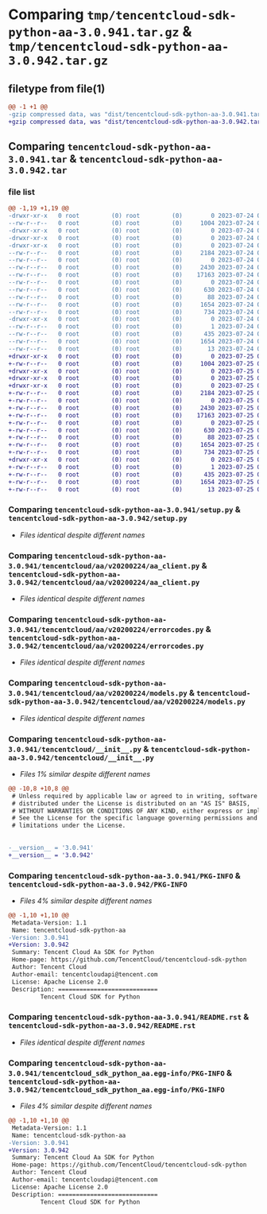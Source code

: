# Comparing `tmp/tencentcloud-sdk-python-aa-3.0.941.tar.gz` & `tmp/tencentcloud-sdk-python-aa-3.0.942.tar.gz`

## filetype from file(1)

```diff
@@ -1 +1 @@
-gzip compressed data, was "dist/tencentcloud-sdk-python-aa-3.0.941.tar", last modified: Mon Jul 24 00:17:52 2023, max compression
+gzip compressed data, was "dist/tencentcloud-sdk-python-aa-3.0.942.tar", last modified: Tue Jul 25 04:09:31 2023, max compression
```

## Comparing `tencentcloud-sdk-python-aa-3.0.941.tar` & `tencentcloud-sdk-python-aa-3.0.942.tar`

### file list

```diff
@@ -1,19 +1,19 @@
-drwxr-xr-x   0 root         (0) root         (0)        0 2023-07-24 00:17:52.000000 tencentcloud-sdk-python-aa-3.0.941/
--rw-r--r--   0 root         (0) root         (0)     1004 2023-07-24 00:17:52.000000 tencentcloud-sdk-python-aa-3.0.941/setup.py
-drwxr-xr-x   0 root         (0) root         (0)        0 2023-07-24 00:17:52.000000 tencentcloud-sdk-python-aa-3.0.941/tencentcloud/
-drwxr-xr-x   0 root         (0) root         (0)        0 2023-07-24 00:17:52.000000 tencentcloud-sdk-python-aa-3.0.941/tencentcloud/aa/
-drwxr-xr-x   0 root         (0) root         (0)        0 2023-07-24 00:17:52.000000 tencentcloud-sdk-python-aa-3.0.941/tencentcloud/aa/v20200224/
--rw-r--r--   0 root         (0) root         (0)     2184 2023-07-24 00:17:52.000000 tencentcloud-sdk-python-aa-3.0.941/tencentcloud/aa/v20200224/aa_client.py
--rw-r--r--   0 root         (0) root         (0)        0 2023-07-24 00:17:52.000000 tencentcloud-sdk-python-aa-3.0.941/tencentcloud/aa/v20200224/__init__.py
--rw-r--r--   0 root         (0) root         (0)     2430 2023-07-24 00:17:52.000000 tencentcloud-sdk-python-aa-3.0.941/tencentcloud/aa/v20200224/errorcodes.py
--rw-r--r--   0 root         (0) root         (0)    17163 2023-07-24 00:17:52.000000 tencentcloud-sdk-python-aa-3.0.941/tencentcloud/aa/v20200224/models.py
--rw-r--r--   0 root         (0) root         (0)        0 2023-07-24 00:17:52.000000 tencentcloud-sdk-python-aa-3.0.941/tencentcloud/aa/__init__.py
--rw-r--r--   0 root         (0) root         (0)      630 2023-07-24 00:17:52.000000 tencentcloud-sdk-python-aa-3.0.941/tencentcloud/__init__.py
--rw-r--r--   0 root         (0) root         (0)       88 2023-07-24 00:17:52.000000 tencentcloud-sdk-python-aa-3.0.941/setup.cfg
--rw-r--r--   0 root         (0) root         (0)     1654 2023-07-24 00:17:52.000000 tencentcloud-sdk-python-aa-3.0.941/PKG-INFO
--rw-r--r--   0 root         (0) root         (0)      734 2023-07-24 00:17:52.000000 tencentcloud-sdk-python-aa-3.0.941/README.rst
-drwxr-xr-x   0 root         (0) root         (0)        0 2023-07-24 00:17:52.000000 tencentcloud-sdk-python-aa-3.0.941/tencentcloud_sdk_python_aa.egg-info/
--rw-r--r--   0 root         (0) root         (0)        1 2023-07-24 00:17:52.000000 tencentcloud-sdk-python-aa-3.0.941/tencentcloud_sdk_python_aa.egg-info/dependency_links.txt
--rw-r--r--   0 root         (0) root         (0)      435 2023-07-24 00:17:52.000000 tencentcloud-sdk-python-aa-3.0.941/tencentcloud_sdk_python_aa.egg-info/SOURCES.txt
--rw-r--r--   0 root         (0) root         (0)     1654 2023-07-24 00:17:52.000000 tencentcloud-sdk-python-aa-3.0.941/tencentcloud_sdk_python_aa.egg-info/PKG-INFO
--rw-r--r--   0 root         (0) root         (0)       13 2023-07-24 00:17:52.000000 tencentcloud-sdk-python-aa-3.0.941/tencentcloud_sdk_python_aa.egg-info/top_level.txt
+drwxr-xr-x   0 root         (0) root         (0)        0 2023-07-25 04:09:31.000000 tencentcloud-sdk-python-aa-3.0.942/
+-rw-r--r--   0 root         (0) root         (0)     1004 2023-07-25 04:09:30.000000 tencentcloud-sdk-python-aa-3.0.942/setup.py
+drwxr-xr-x   0 root         (0) root         (0)        0 2023-07-25 04:09:31.000000 tencentcloud-sdk-python-aa-3.0.942/tencentcloud/
+drwxr-xr-x   0 root         (0) root         (0)        0 2023-07-25 04:09:31.000000 tencentcloud-sdk-python-aa-3.0.942/tencentcloud/aa/
+drwxr-xr-x   0 root         (0) root         (0)        0 2023-07-25 04:09:31.000000 tencentcloud-sdk-python-aa-3.0.942/tencentcloud/aa/v20200224/
+-rw-r--r--   0 root         (0) root         (0)     2184 2023-07-25 04:09:30.000000 tencentcloud-sdk-python-aa-3.0.942/tencentcloud/aa/v20200224/aa_client.py
+-rw-r--r--   0 root         (0) root         (0)        0 2023-07-25 04:09:30.000000 tencentcloud-sdk-python-aa-3.0.942/tencentcloud/aa/v20200224/__init__.py
+-rw-r--r--   0 root         (0) root         (0)     2430 2023-07-25 04:09:30.000000 tencentcloud-sdk-python-aa-3.0.942/tencentcloud/aa/v20200224/errorcodes.py
+-rw-r--r--   0 root         (0) root         (0)    17163 2023-07-25 04:09:30.000000 tencentcloud-sdk-python-aa-3.0.942/tencentcloud/aa/v20200224/models.py
+-rw-r--r--   0 root         (0) root         (0)        0 2023-07-25 04:09:30.000000 tencentcloud-sdk-python-aa-3.0.942/tencentcloud/aa/__init__.py
+-rw-r--r--   0 root         (0) root         (0)      630 2023-07-25 04:09:30.000000 tencentcloud-sdk-python-aa-3.0.942/tencentcloud/__init__.py
+-rw-r--r--   0 root         (0) root         (0)       88 2023-07-25 04:09:31.000000 tencentcloud-sdk-python-aa-3.0.942/setup.cfg
+-rw-r--r--   0 root         (0) root         (0)     1654 2023-07-25 04:09:31.000000 tencentcloud-sdk-python-aa-3.0.942/PKG-INFO
+-rw-r--r--   0 root         (0) root         (0)      734 2023-07-25 04:09:30.000000 tencentcloud-sdk-python-aa-3.0.942/README.rst
+drwxr-xr-x   0 root         (0) root         (0)        0 2023-07-25 04:09:31.000000 tencentcloud-sdk-python-aa-3.0.942/tencentcloud_sdk_python_aa.egg-info/
+-rw-r--r--   0 root         (0) root         (0)        1 2023-07-25 04:09:31.000000 tencentcloud-sdk-python-aa-3.0.942/tencentcloud_sdk_python_aa.egg-info/dependency_links.txt
+-rw-r--r--   0 root         (0) root         (0)      435 2023-07-25 04:09:31.000000 tencentcloud-sdk-python-aa-3.0.942/tencentcloud_sdk_python_aa.egg-info/SOURCES.txt
+-rw-r--r--   0 root         (0) root         (0)     1654 2023-07-25 04:09:31.000000 tencentcloud-sdk-python-aa-3.0.942/tencentcloud_sdk_python_aa.egg-info/PKG-INFO
+-rw-r--r--   0 root         (0) root         (0)       13 2023-07-25 04:09:31.000000 tencentcloud-sdk-python-aa-3.0.942/tencentcloud_sdk_python_aa.egg-info/top_level.txt
```

### Comparing `tencentcloud-sdk-python-aa-3.0.941/setup.py` & `tencentcloud-sdk-python-aa-3.0.942/setup.py`

 * *Files identical despite different names*

### Comparing `tencentcloud-sdk-python-aa-3.0.941/tencentcloud/aa/v20200224/aa_client.py` & `tencentcloud-sdk-python-aa-3.0.942/tencentcloud/aa/v20200224/aa_client.py`

 * *Files identical despite different names*

### Comparing `tencentcloud-sdk-python-aa-3.0.941/tencentcloud/aa/v20200224/errorcodes.py` & `tencentcloud-sdk-python-aa-3.0.942/tencentcloud/aa/v20200224/errorcodes.py`

 * *Files identical despite different names*

### Comparing `tencentcloud-sdk-python-aa-3.0.941/tencentcloud/aa/v20200224/models.py` & `tencentcloud-sdk-python-aa-3.0.942/tencentcloud/aa/v20200224/models.py`

 * *Files identical despite different names*

### Comparing `tencentcloud-sdk-python-aa-3.0.941/tencentcloud/__init__.py` & `tencentcloud-sdk-python-aa-3.0.942/tencentcloud/__init__.py`

 * *Files 1% similar despite different names*

```diff
@@ -10,8 +10,8 @@
 # Unless required by applicable law or agreed to in writing, software
 # distributed under the License is distributed on an "AS IS" BASIS,
 # WITHOUT WARRANTIES OR CONDITIONS OF ANY KIND, either express or implied.
 # See the License for the specific language governing permissions and
 # limitations under the License.
 
 
-__version__ = '3.0.941'
+__version__ = '3.0.942'
```

### Comparing `tencentcloud-sdk-python-aa-3.0.941/PKG-INFO` & `tencentcloud-sdk-python-aa-3.0.942/PKG-INFO`

 * *Files 4% similar despite different names*

```diff
@@ -1,10 +1,10 @@
 Metadata-Version: 1.1
 Name: tencentcloud-sdk-python-aa
-Version: 3.0.941
+Version: 3.0.942
 Summary: Tencent Cloud Aa SDK for Python
 Home-page: https://github.com/TencentCloud/tencentcloud-sdk-python
 Author: Tencent Cloud
 Author-email: tencentcloudapi@tencent.com
 License: Apache License 2.0
 Description: ============================
         Tencent Cloud SDK for Python
```

### Comparing `tencentcloud-sdk-python-aa-3.0.941/README.rst` & `tencentcloud-sdk-python-aa-3.0.942/README.rst`

 * *Files identical despite different names*

### Comparing `tencentcloud-sdk-python-aa-3.0.941/tencentcloud_sdk_python_aa.egg-info/PKG-INFO` & `tencentcloud-sdk-python-aa-3.0.942/tencentcloud_sdk_python_aa.egg-info/PKG-INFO`

 * *Files 4% similar despite different names*

```diff
@@ -1,10 +1,10 @@
 Metadata-Version: 1.1
 Name: tencentcloud-sdk-python-aa
-Version: 3.0.941
+Version: 3.0.942
 Summary: Tencent Cloud Aa SDK for Python
 Home-page: https://github.com/TencentCloud/tencentcloud-sdk-python
 Author: Tencent Cloud
 Author-email: tencentcloudapi@tencent.com
 License: Apache License 2.0
 Description: ============================
         Tencent Cloud SDK for Python
```

